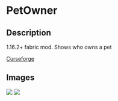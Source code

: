 # PetOwner

## Description
1.16.2+ fabric mod. Shows who owns a pet

[Curseforge](https://www.curseforge.com/minecraft/mc-mods/pet-owner)

## Images
![](https://i.imgur.com/qMO62YV.png)
![](https://i.imgur.com/JyUu78W.png)
